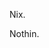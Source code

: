 Nix.

Nothin.

<!---
KoflerT/KoflerT is a ✨ special ✨ repository because its `README.md` (this file) appears on your GitHub profile.
You can click the Preview link to take a look at your changes.
--->

